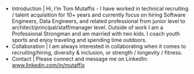 - Introduction | Hi, I’m Tom Mutaffis - I have worked in technical recruiting / talent acquisition for 10+ years and currently focus on hiring Software Engineers, Data Engineers, and related professional from junior level to architect/principal/staff/manager level. Outside of work I am a Professional Strongman and am married with two kids. I coach youth sports and enjoy traveling and spending time outdoors. 
- Collaboration | I am always interested in collaborating when it comes to recruiting/hiring, diversity & inclusion, or strength / longevity / fitness.  
- Contact | Please connect and message me on LinkedIn: www.linkedin.com/in/mutaffis 
